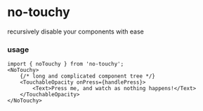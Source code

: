 # no-touchy
recursively disable your components with ease

### usage
```
import { noTouchy } from 'no-touchy';
<NoTouchy>
    {/* long and complicated component tree */}
    <TouchableOpacity onPress={handlePress}>
        <Text>Press me, and watch as nothing happens!</Text>
    </TouchableOpacity>
</NoTouchy>
```
